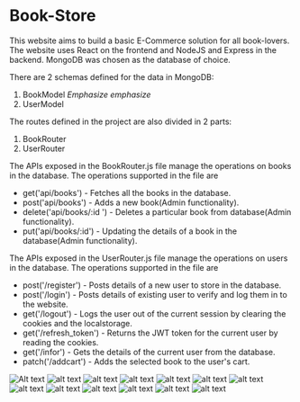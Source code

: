 # Book-Store

This website aims to build a basic E-Commerce solution for all book-lovers. 
The website uses React on the frontend and NodeJS and Express in the backend. MongoDB was chosen as the database of choice.

There are 2 schemas defined for the data in MongoDB:
1.  BookModel *Emphasize* _emphasize_
2.  UserModel

The routes defined in the project are also divided in 2 parts:
1.  BookRouter
2.  UserRouter


The APIs exposed in the BookRouter.js file manage the operations on books in the database.
The operations supported in the file are
* get('api/books') - Fetches all the books in the database.
* post('api/books') - Adds a new book(Admin functionality).
* delete('api/books/:id ') - Deletes a particular book from database(Admin functionality).
* put('api/books/:id') - Updating the details of a book in the database(Admin functionality).


The APIs exposed in the UserRouter.js file manage the operations on users in the database.
The operations supported in the file are
* post('/register') - Posts details of a new user to store in the database.
* post('/login') - Posts details of existing user to verify and log them in to the website.
* get('/logout') - Logs the user out of the current session by clearing the cookies and the localstorage.
* get('/refresh_token') - Returns the JWT token for the current user by reading the cookies.
* get('/infor') - Gets the details of the current user from the database.
* patch('/addcart') - Adds the selected book to the user's cart.


<!-- ![alt text for screen readers](/Screenshots/'Screenshot from 2022-02-22 13-45-40.png' "Text to show on mouseover") -->
![Alt text](https://assets.digitalocean.com/articles/alligator/boo.svg "a title")
![alt text](https://github.com/siddharths00/Book-Store/blob/master/Screenshots/Screenshot%20from%202022-02-22%2013-47-09.png?raw=true)
![alt text](https://github.com/siddharths00/Book-Store/blob/master/Screenshots/Screenshot%20from%202022-02-22%2013-45-49.png?raw=true)
![alt text](https://github.com/siddharths00/Book-Store/blob/master/Screenshots/Screenshot%20from%202022-02-22%2013-45-40.png?raw=true)
![alt text](https://github.com/siddharths00/Book-Store/blob/master/Screenshots/Screenshot%20from%202022-02-22%2013-47-36.png?raw=true)
![alt text](https://github.com/siddharths00/Book-Store/blob/master/Screenshots/Screenshot%20from%202022-02-22%2013-48-20.png?raw=true)
![alt text](https://github.com/siddharths00/Book-Store/blob/master/Screenshots/Screenshot%20from%202022-02-22%2013-48-20.png?raw=true)
![alt text](https://github.com/siddharths00/Book-Store/blob/master/Screenshots/Screenshot%20from%202022-02-22%2013-48-27.png?raw=true)
![alt text](https://github.com/siddharths00/Book-Store/blob/master/Screenshots/Screenshot%20from%202022-02-22%2013-48-57.png?raw=true)
![alt text](https://github.com/siddharths00/Book-Store/blob/master/Screenshots/Screenshot%20from%202022-02-22%2013-49-11.png?raw=true)
![alt text](https://github.com/siddharths00/Book-Store/blob/master/Screenshots/Screenshot%20from%202022-02-22%2013-49-33.png?raw=true)
![alt text](https://github.com/siddharths00/Book-Store/blob/master/Screenshots/Screenshot%20from%202022-02-22%2013-49-44.png?raw=true)
![alt text](https://github.com/siddharths00/Book-Store/blob/master/Screenshots/Screenshot%20from%202022-02-22%2013-50-20.png?raw=true)




